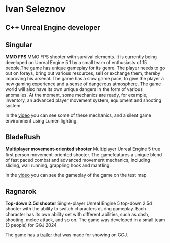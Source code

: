 # Ivan Seleznov
## C++ Unreal Engine developer

## Singular
**MMO FPS**
MMO FPS shooter with survival elements. It is currently being developed on Unreal Engine 5.1 by a small team of enthusiasts of 15 people.The game has unique gameplay for its genre. The player needs to go out on forays, bring out various resources, sell or exchange them, thereby improving his arsenal. The game has a slow game pace, to give the player a new gaming experience and a sense of dangerous atmosphere. The game world will also have its own unique dangers in the form of various anomalies.
At the moment, some mechanics are ready, for example, inventory, an advanced player movement system, equipment and shooting system. 

In the [video](https://youtu.be/1GTHwwbHPJo?si=0I-mLzxnL0a0owTD) you can see some of these mechanics, and a silent game environment using Lumen lighting.

## BladeRush
**Multiplayer movement-oriented shooter**
Multiplayer Unreal Engine 5 true first person movement-oriented shooter. The gamefeatures a unique blend of fast paced combat and advanced movement mechanics, including sliding, wall running, grappling hook and mantling. 

In the [video](https://youtu.be/PdZ3-M2tONg?si=vKvPHGtDDL14UFAP) you can see the gameplay of the game on the test map

## Ragnarok
**Top-down 2.5d shooter**
Single-player Unreal Engine 5 top-down 2.5d shooter with the ability to switch characters during gameplay. Each character has its own ability set with different abilities, such as dash, shooting, melee attack, and so on. The game was developed in a small team (3 people) for GGJ 2024.

The game has a [trailer](https://youtu.be/pyzRDPoQipQ?si=9lhLPvj04CdPAWlU) that was made for showing on GGJ.

